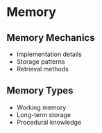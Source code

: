 # Memory

## Memory Mechanics
- Implementation details
- Storage patterns  
- Retrieval methods

## Memory Types
- Working memory
- Long-term storage
- Procedural knowledge
